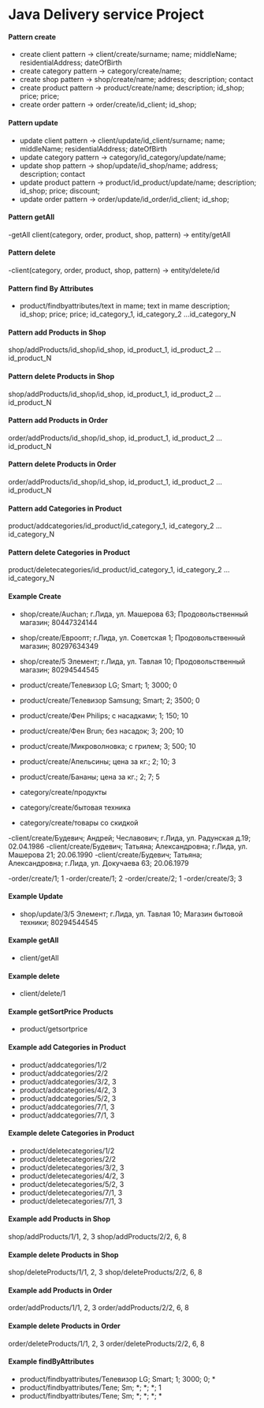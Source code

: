 Java Delivery service Project 
===============================

#### Pattern create
- create client pattern -> client/create/surname; name; middleName; residentialAddress; dateOfBirth
- create category pattern -> category/create/name;
- create shop pattern -> shop/create/name; address; description; contact
- create product pattern -> product/create/name; description; id_shop; price; price;
- create order pattern -> order/create/id_client; id_shop;

#### Pattern update
- update client pattern -> client/update/id_client/surname; name; middleName; residentialAddress; dateOfBirth
- update category pattern -> category/id_category/update/name;
- update shop pattern -> shop/update/id_shop/name; address; description; contact
- update product pattern -> product/id_product/update/name; description; id_shop; price; discount;
- update order pattern -> order/update/id_order/id_client; id_shop;

#### Pattern getAll
-getAll client(category, order, product, shop, pattern) -> entity/getAll

#### Pattern delete
-client(category, order, product, shop, pattern) -> entity/delete/id

#### Pattern find By Attributes
- product/findbyattributes/text in mame; text in mame description; id_shop; price; price; id_category_1, id_category_2 ...id_category_N

#### Pattern add Products in Shop
shop/addProducts/id_shop/id_shop, id_product_1, id_product_2 ... id_product_N

#### Pattern delete Products in Shop
shop/addProducts/id_shop/id_shop, id_product_1, id_product_2 ... id_product_N

#### Pattern add Products in Order
order/addProducts/id_shop/id_shop, id_product_1, id_product_2 ... id_product_N

#### Pattern delete Products in Order
order/addProducts/id_shop/id_shop, id_product_1, id_product_2 ... id_product_N

#### Pattern add Categories in Product
product/addcategories/id_product/id_category_1, id_category_2 ... id_category_N

#### Pattern delete Categories in Product
product/deletecategories/id_product/id_category_1, id_category_2 ... id_category_N

#### Example Create

- shop/create/Auchan; г.Лида, ул. Машерова 63; Продовольственный магазин; 80447324144
- shop/create/Евроопт; г.Лида, ул. Советская 1; Продовольственный магазин; 80297634349
- shop/create/5 Элемент; г.Лида, ул. Тавлая 10; Продовольственный магазин; 80294544545

- product/create/Телевизор LG; Smart; 1; 3000; 0
- product/create/Телевизор Samsung; Smart; 2; 3500; 0
- product/create/Фен Philips; c насадками; 1; 150; 10
- product/create/Фен Brun; без насадок; 3; 200; 10
- product/create/Микроволновка; с грилем; 3; 500; 10
- product/create/Апельсины; цена за кг.; 2; 10; 3
- product/create/Бананы; цена за кг.; 2; 7; 5

- category/create/продукты
- category/create/бытовая техника
- category/create/товары со скидкой

-client/create/Будевич; Андрей; Чеславович; г.Лида, ул. Радунская д.19; 02.04.1986
-client/create/Будевич; Татьяна; Александровна; г.Лида, ул. Машерова 21; 20.06.1990
-client/create/Будевич; Татьяна; Александровна; г.Лида, ул. Докучаева 63; 20.06.1979

-order/create/1; 1
-order/create/1; 2
-order/create/2; 1
-order/create/3; 3

#### Example Update
- shop/update/3/5 Элемент; г.Лида, ул. Тавлая 10; Магазин бытовой техники; 80294544545

#### Example getAll
- client/getAll

#### Example delete
- client/delete/1

#### Example getSortPrice Products
- product/getsortprice

#### Example add Categories in Product

- product/addcategories/1/2
- product/addcategories/2/2
- product/addcategories/3/2, 3
- product/addcategories/4/2, 3
- product/addcategories/5/2, 3
- product/addcategories/7/1, 3
- product/addcategories/7/1, 3

#### Example delete Categories in Product
- product/deletecategories/1/2
- product/deletecategories/2/2
- product/deletecategories/3/2, 3
- product/deletecategories/4/2, 3
- product/deletecategories/5/2, 3
- product/deletecategories/7/1, 3
- product/deletecategories/7/1, 3

#### Example add Products in Shop
shop/addProducts/1/1, 2, 3
shop/addProducts/2/2, 6, 8

#### Example delete Products in Shop
shop/deleteProducts/1/1, 2, 3
shop/deleteProducts/2/2, 6, 8

#### Example add Products in Order
order/addProducts/1/1, 2, 3
order/addProducts/2/2, 6, 8

#### Example delete Products in Order
order/deleteProducts/1/1, 2, 3
order/deleteProducts/2/2, 6, 8

#### Example findByAttributes
- product/findbyattributes/Телевизор LG; Smart; 1; 3000; 0; *
- product/findbyattributes/Теле; Sm; *; *; *; 1
- product/findbyattributes/Теле; Sm; *; *; *; *

